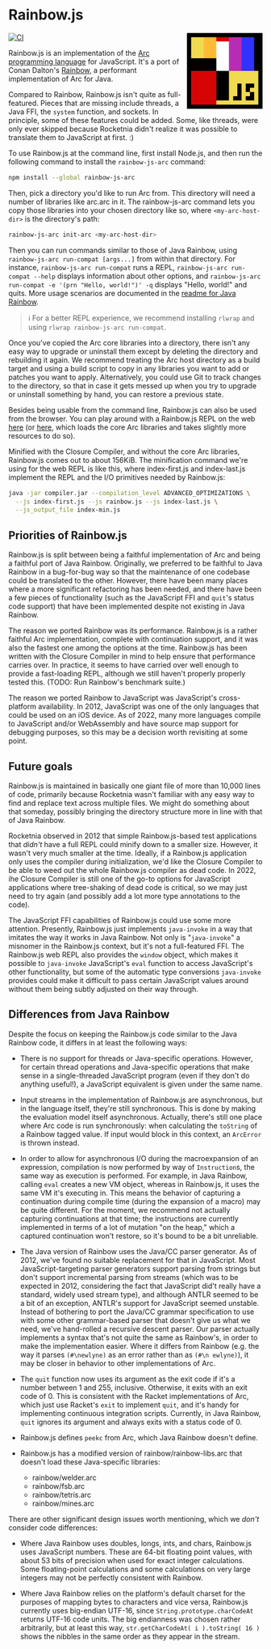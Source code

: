 # Rainbow.js

<img align="right" width="150" height="150" src="assets/logo/rainbow-js-1-resized-162x162.png" alt="Rainbow.js logo" title="Rainbow.js logo" />

[![CI](https://github.com/arclanguage/rainbow-js/actions/workflows/ci.yml/badge.svg)](https://github.com/arclanguage/rainbow-js/actions/workflows/ci.yml)

Rainbow.js is an implementation of the [Arc programming language](https://arclanguage.github.io/) for JavaScript. It's a port of Conan Dalton's [Rainbow](https://github.com/conanite/rainbow), a performant implementation of Arc for Java.

Compared to Rainbow, Rainbow.js isn't quite as full-featured. Pieces that are missing include threads, a Java FFI, the `system` function, and sockets. In principle, some of these features could be added. Some, like threads, were only ever skipped because Rocketnia didn't realize it was possible to translate them to JavaScript at first. :)

To use Rainbow.js at the command line, first install Node.js, and then run the following command to install the `rainbow-js-arc` command:

```bash
npm install --global rainbow-js-arc
```

Then, pick a directory you'd like to run Arc from. This directory will need a number of libraries like arc.arc in it. The rainbow-js-arc command lets you copy those libraries into your chosen directory like so, where `<my-arc-host-dir>` is the directory's path:

```bash
rainbow-js-arc init-arc <my-arc-host-dir>
```

Then you can run commands similar to those of Java Rainbow, using `rainbow-js-arc run-compat [args...]` from within that directory. For instance, `rainbow-js-arc run-compat` runs a REPL, `rainbow-js-arc run-compat --help` displays information about other options, and `rainbow-js-arc run-compat -e '(prn "Hello, world!")' -q` displays "Hello, world!" and quits. More usage scenarios are documented in the [readme for Java Rainbow](https://github.com/conanite/rainbow#readme).

> ℹ️ For a better REPL experience, we recommend installing `rlwrap` and using `rlwrap rainbow-js-arc run-compat`.

Once you've copied the Arc core libraries into a directory, there isn't any easy way to upgrade or uninstall them except by deleting the directory and rebuilding it again. We recommend treating the Arc host directory as a build target and using a build script to copy in any libraries you want to add or patches you want to apply. Alternatively, you could use Git to track changes to the directory, so that in case it gets messed up when you try to upgrade or uninstall something by hand, you can restore a previous state.

Besides being usable from the command line, Rainbow.js can also be used from the browser. You can play around with a Rainbow.js REPL on the web [here](https://arclanguage.github.io/rainbow-js/test/) (or [here](https://arclanguage.github.io/rainbow-js/test/#libs), which loads the core Arc libraries and takes slightly more resources to do so).

Minified with the Closure Compiler, and without the core Arc libraries, Rainbow.js comes out to about 156KiB. The minification command we're using for the web REPL is like this, where index-first.js and index-last.js implement the REPL and the I/O primitives needed by Rainbow.js:

```bash
java -jar compiler.jar --compilation_level ADVANCED_OPTIMIZATIONS \
  --js index-first.js --js rainbow.js --js index-last.js \
  --js_output_file index-min.js
```


## Priorities of Rainbow.js

Rainbow.js is split between being a faithful implementation of Arc and being a faithful port of Java Rainbow. Originally, we preferred to be faithful to Java Rainbow in a bug-for-bug way so that the maintenance of one codebase could be translated to the other. However, there have been many places where a more significant refactoring has been needed, and there have been a few pieces of functionality (such as the JavaScript FFI and `quit`'s status code support) that have been implemented despite not existing in Java Rainbow.

The reason we ported Rainbow was its performance. Rainbow.js is a rather faithful Arc implementation, complete with continuation support, and it was also the fastest one among the options at the time. Rainbow.js has been written with the Closure Compiler in mind to help ensure that performance carries over. In practice, it seems to have carried over well enough to provide a fast-loading REPL, although we still haven't properly properly tested this. (TODO: Run Rainbow's benchmark suite.)

The reason we ported Rainbow to JavaScript was JavaScript's cross-platform availability. In 2012, JavaScript was one of the only languages that could be used on an iOS device. As of 2022, many more languages compile to JavaScript and/or WebAssembly and have source map support for debugging purposes, so this may be a decision worth revisiting at some point.


## Future goals

Rainbow.js is maintained in basically one giant file of more than 10,000 lines of code, primarily because Rocketnia wasn't familiar with any easy way to find and replace text across multiple files. We might do something about that someday, possibly bringing the directory structure more in line with that of Java Rainbow.

Rocketnia observed in 2012 that simple Rainbow.js-based test applications that *didn't* have a full REPL could minify down to a smaller size. However, it wasn't very much smaller at the time. Ideally, if a Rainbow.js application only uses the compiler during initialization, we'd like the Closure Compiler to be able to weed out the whole Rainbow.js compiler as dead code. In 2022, ihe Closure Compiler is still one of the go-to options for JavaScript applications where tree-shaking of dead code is critical, so we may just need to try again (and possibly add a lot more type annotations to the code).

The JavaScript FFI capabilities of Rainbow.js could use some more attention. Presently, Rainbow.js just implements `java-invoke` in a way that imitates the way it works in Java Rainbow. Not only is "`java-invoke`" a misnomer in the Rainbow.js context, but it's not a full-featured FFI. The Rainbow.js web REPL also provides the `window` object, which makes it possible to `java-invoke` JavaScript's `eval` function to access JavaScript's other functionality, but some of the automatic type conversions `java-invoke` provides could make it difficult to pass certain JavaScript values around without them being subtly adjusted on their way through.


## Differences from Java Rainbow

Despite the focus on keeping the Rainbow.js code similar to the Java Rainbow code, it differs in at least the following ways:

* There is no support for threads or Java-specific operations. However, for certain thread operations and Java-specific operations that make sense in a single-threaded JavaScript program (even if they don't do anything useful!), a JavaScript equivalent is given under the same name.

* Input streams in the implementation of Rainbow.js are asynchronous, but in the language itself, they're still synchronous. This is done by making the evaluation model itself asynchronous. Actually, there's still one place where Arc code is run synchronously: when calculating the `toString` of a Rainbow tagged value. If input would block in this context, an `ArcError` is thrown instead.

* In order to allow for asynchronous I/O during the macroexpansion of an expression, compilation is now performed by way of `Instruction`s, the same way as execution is performed. For example, in Java Rainbow, calling `eval` creates a new VM object, whereas in Rainbow.js, it uses the same VM it's executing in. This means the behavior of capturing a continuation during compile time (during the expansion of a macro) may be quite different. For the moment, we recommend not actually capturing continuations at that time; the instructions are currently implemented in terms of a lot of mutation "on the heap," which a captured continuation won't restore, so it's bound to be a bit unreliable.

* The Java version of Rainbow uses the Java/CC parser generator. As of 2012, we've found no suitable replacement for that in JavaScript. Most JavaScript-targeting parser generators support parsing from strings but don't support incremental parsing from streams (which was to be expected in 2012, considering the fact that JavaScript did't really have a standard, widely used stream type), and although ANTLR seemed to be a bit of an exception, ANTLR's support for JavaScript seemed unstable. Instead of bothering to port the Java/CC grammar specification to use with some other grammar-based parser that doesn't give us what we need, we've hand-rolled a recursive descent parser. Our parser actually implements a syntax that's not quite the same as Rainbow's, in order to make the implementation easier. Where it differs from Rainbow (e.g. the way it parses `(#\newlyne)` as an error rather than as `(#\n ewlyne)`), it may be closer in behavior to other implementations of Arc.

* The `quit` function now uses its argument as the exit code if it's a number between 1 and 255, inclusive. Otherwise, it exits with an exit code of 0. This is consistent with the Racket implementations of Arc, which just use Racket's `exit` to implement `quit`, and it's handy for implementing continuous integration scripts. Currently, in Java Rainbow, `quit` ignores its argument and always exits with a status code of 0.

* Rainbow.js defines `peekc` from Arc, which Java Rainbow doesn't define.

* Rainbow.js has a modified version of rainbow/rainbow-libs.arc that doesn't load these Java-specific libraries:

  * rainbow/welder.arc
  * rainbow/fsb.arc
  * rainbow/tetris.arc
  * rainbow/mines.arc

There are other significant design issues worth mentioning, which we *don't* consider code differences:

* Where Java Rainbow uses doubles, longs, ints, and chars, Rainbow.js uses JavaScript numbers. These are 64-bit floating point values, with about 53 bits of precision when used for exact integer calculations. Some floating-point calculations and some calculations on very large integers may not be perfectly consistent with Rainbow.

* Where Java Rainbow relies on the platform's default charset for the purposes of mapping bytes to characters and vice versa, Rainbow.js currently uses big-endian UTF-16, since `String.prototype.charCodeAt` returns UTF-16 code units. The big endianness was chosen rather arbitrarily, but at least this way, `str.getCharCodeAt( i ).toString( 16 )` shows the nibbles in the same order as they appear in the stream.
